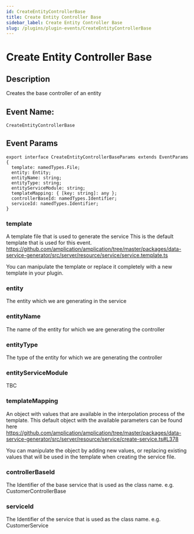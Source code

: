 ```yaml
---
id: CreateEntityControllerBase
title: Create Entity Controller Base
sidebar_label: Create Entity Controller Base
slug: /plugins/plugin-events/CreateEntityControllerBase
---
```


# Create Entity Controller Base

## Description

Creates the base controller of an entity

## Event Name:

`CreateEntityControllerBase`

## Event Params

```tsx
export interface CreateEntityControllerBaseParams extends EventParams {
  template: namedTypes.File;
  entity: Entity;
  entityName: string;
  entityType: string;
  entityServiceModule: string;
  templateMapping: { [key: string]: any };
  controllerBaseId: namedTypes.Identifier;
  serviceId: namedTypes.Identifier;
}
```

### template

A template file that is used to generate the service
This is the default template that is used for this event.
https://github.com/amplication/amplication/tree/master/packages/data-service-generator/src/server/resource/service/service.template.ts

You can manipulate the template or replace it completely with a new template in your plugin.

### entity

The entity which we are generating in the service

### entityName

The name of the entity for which we are generating the controller

### entityType

The type of the entity for which we are generating the controller

### entityServiceModule

TBC

### templateMapping

An object with values that are available in the interpolation process of the template.
This default object with the available parameters can be found here
https://github.com/amplication/amplication/tree/master/packages/data-service-generator/src/server/resource/service/create-service.ts#L378

You can manipulate the object by adding new values, or replacing existing values that will be used in the template when creating the service file.

### controllerBaseId

The Identifier of the base service that is used as the class name. e.g. CustomerControllerBase

### serviceId

The Identifier of the service that is used as the class name. e.g. CustomerService
